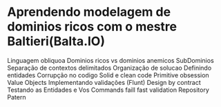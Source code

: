 # Aprendendo modelagem de dominios ricos com o mestre Baltieri(Balta.IO)
Linguagem obliquoa
Dominios ricos vs dominios anemicos
SubDominios
Separação de contextos delimitados
Organização de solucao
Definindo entidades
Corrupção no codigo
Solid e clean code
Primitive obsession 
Value Objects 
Implementando validações (Flunt)
Design by contract
Testando as Entidades e Vos
Commands
faill fast validation 
Repository Patern 
